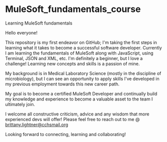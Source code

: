 # MuleSoft_fundamentals_course
Learning MuleSoft fundamentals

Hello everyone!

This repository is my first endeavor on GitHub; I'm taking the first steps in learning what it takes to become a successful software developer.  Currently I am
learning the fundamentals of MuleSoft along with JavaScript, using Terminal, JSON and XML, etc.  I'm definitely a beginner, but I love a challenge! Learning new
concepts and skills is a passion of mine. 

My background is in Medical Laboratory Science (mostly in the discipline of microbiology), but I can see an opportunity to apply skills I've developed in my previous
employment towards this new career path.

My goal is to become a certified MuleSoft Developer and continually build my knowledge and experience to become a valuable asset to the team I ultimately join.

I welcome all constructive criticism, advice and any wisdom that more experienced devs will offer!  Please feel free to reach out to me @ brittany.lightner@cchsmail.org

Looking forward to connecting, learning and collaborating!
